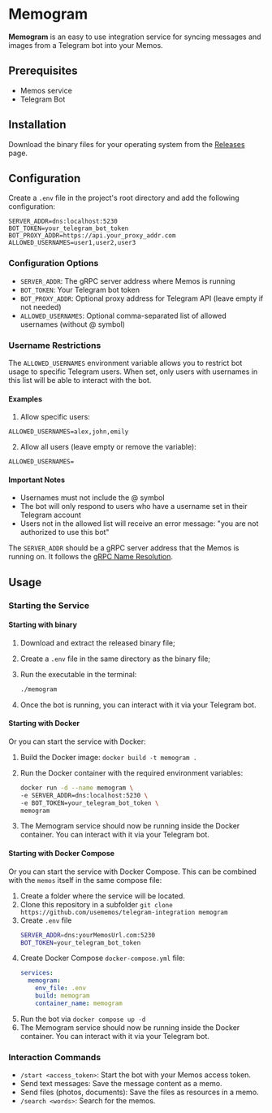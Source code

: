 # Memogram

**Memogram** is an easy to use integration service for syncing messages and images from a Telegram bot into your Memos.

## Prerequisites

- Memos service
- Telegram Bot

## Installation

Download the binary files for your operating system from the [Releases](https://github.com/usememos/telegram-integration/releases) page.

## Configuration

Create a `.env` file in the project's root directory and add the following configuration:

```env
SERVER_ADDR=dns:localhost:5230
BOT_TOKEN=your_telegram_bot_token
BOT_PROXY_ADDR=https://api.your_proxy_addr.com
ALLOWED_USERNAMES=user1,user2,user3
```

### Configuration Options

- `SERVER_ADDR`: The gRPC server address where Memos is running
- `BOT_TOKEN`: Your Telegram bot token
- `BOT_PROXY_ADDR`: Optional proxy address for Telegram API (leave empty if not needed)
- `ALLOWED_USERNAMES`: Optional comma-separated list of allowed usernames (without @ symbol)

### Username Restrictions

The `ALLOWED_USERNAMES` environment variable allows you to restrict bot usage to specific Telegram users. When set, only users with usernames in this list will be able to interact with the bot.

#### Examples

1. Allow specific users:
```env
ALLOWED_USERNAMES=alex,john,emily
```

2. Allow all users (leave empty or remove the variable):
```env
ALLOWED_USERNAMES=
```

#### Important Notes

- Usernames must not include the @ symbol
- The bot will only respond to users who have a username set in their Telegram account
- Users not in the allowed list will receive an error message: "you are not authorized to use this bot"

The `SERVER_ADDR` should be a gRPC server address that the Memos is running on. It follows the [gRPC Name Resolution](https://github.com/grpc/grpc/blob/master/doc/naming.md).

## Usage

### Starting the Service

#### Starting with binary

1. Download and extract the released binary file;
2. Create a `.env` file in the same directory as the binary file;
3. Run the executable in the terminal:

   ```sh
   ./memogram
   ```

4. Once the bot is running, you can interact with it via your Telegram bot.

#### Starting with Docker

Or you can start the service with Docker:

1.  Build the Docker image: `docker build -t memogram .`
2.  Run the Docker container with the required environment variables:

    ```sh
    docker run -d --name memogram \
    -e SERVER_ADDR=dns:localhost:5230 \
    -e BOT_TOKEN=your_telegram_bot_token \
    memogram
    ```

3.  The Memogram service should now be running inside the Docker container. You can interact with it via your Telegram bot.

#### Starting with Docker Compose

Or you can start the service with Docker Compose. This can be combined with the `memos` itself in the same compose file:

1.  Create a folder where the service will be located.
2.  Clone this repository in a subfolder `git clone https://github.com/usememos/telegram-integration memogram`
3.  Create `.env` file
    ```sh
    SERVER_ADDR=dns:yourMemosUrl.com:5230
    BOT_TOKEN=your_telegram_bot_token
    ```
4.  Create Docker Compose `docker-compose.yml` file:
    ```yaml
    services:
      memogram:
        env_file: .env
        build: memogram
        container_name: memogram
    ```
5.  Run the bot via `docker compose up -d`
6.  The Memogram service should now be running inside the Docker container. You can interact with it via your Telegram bot.

### Interaction Commands

- `/start <access_token>`: Start the bot with your Memos access token.
- Send text messages: Save the message content as a memo.
- Send files (photos, documents): Save the files as resources in a memo.
- `/search <words>`: Search for the memos.
